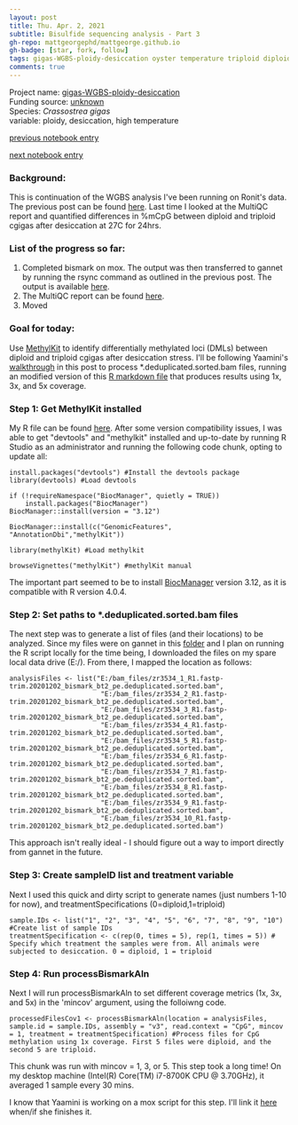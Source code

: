 ```yaml
---
layout: post
title: Thu. Apr. 2, 2021
subtitle: Bisulfide sequencing analysis - Part 3
gh-repo: mattgeorgephd/mattgeorge.github.io
gh-badge: [star, fork, follow]
tags: gigas-WGBS-ploidy-desiccation oyster temperature triploid diploid bismark methylkit DML
comments: true
---
```


Project name: [gigas-WGBS-ploidy-desiccation](https://github.com/mattgeorgephd/gigas-WGBS-ploidy-desiccation) <br />
Funding source: [unknown]() <br />
Species: *Crassostrea gigas* <br />
variable: ploidy, desiccation, high temperature <br />

[previous notebook entry](https://mattgeorgephd.github.io/gigas-WGBS-ploidy-desiccation-analysis-Part-2/)

[next notebook entry](https://mattgeorgephd.github.io/gigas-WGBS-ploidy-desiccation-analysis-Part-4/)


### Background:
This is continuation of the WGBS analysis I've been running on Ronit's data. The previous post can be found [here](https://mattgeorgephd.github.io/gigas-WGBS-ploidy-desiccation-analysis-Part-2/). Last time I looked at the MultiQC report and quantified differences in %mCpG between diploid and triploid cgigas after desiccation at 27C for 24hrs.

### List of the progress so far:
1. Completed bismark on mox. The output was then transferred to gannet by running the rsync command as outlined in the previous post. The output is available [here](https://gannet.fish.washington.edu/panopea/030521-ronrosM/).
2. The MultiQC report can be found [here](https://gannet.fish.washington.edu/panopea/030521-ronrosM/multiqc_report.html).
3. Moved

### Goal for today:
Use [MethylKit](https://bioconductor.org/packages/release/bioc/vignettes/methylKit/inst/doc/methylKit.html) to identify differentially methylated loci (DMLs) between diploid and triploid cgigas after desiccation stress. I'll be following Yaamini's [walkthrough](https://yaaminiv.github.io/DML-Analysis-Part13/) in this post to process *.deduplicated.sorted.bam files, running an modified version of this [R markdown file](https://github.com/RobertsLab/project-virginica-oa/blob/master/analyses/2018-10-11-MethylKit-Parameter-Testing/2018-10-11-MethylKit-Parameter-Testing.Rmd) that produces results using 1x, 3x, and 5x coverage.

### Step 1: Get MethylKit installed
My R file can be found [here](https://github.com/mattgeorgephd/gigas-WGBS-ploidy-desiccation/blob/99dd32b71c4c8de6c08dad796de0bc4379c9c3c2/bisulfide_analysis/WGBS/code/2_WGBS_Methylkit.R). After some version compatibility issues, I was able to get "devtools" and "methylkit" installed and up-to-date by running R Studio as an administrator and running the following code chunk, opting to update all:

```{r}
install.packages("devtools") #Install the devtools package
library(devtools) #Load devtools

if (!requireNamespace("BiocManager", quietly = TRUE))
    install.packages("BiocManager")
BiocManager::install(version = "3.12")

BiocManager::install(c("GenomicFeatures", "AnnotationDbi","methylKit"))

library(methylKit) #Load methylkit

browseVignettes("methylKit") #methylKit manual
```
The important part seemed to be to install [BiocManager](https://bioconductor.org/packages/release/bioc/html/methylKit.html) version 3.12, as it is compatible with R version 4.0.4.

### Step 2: Set paths to *.deduplicated.sorted.bam files

The next step was to generate a list of files (and their locations) to be analyzed. Since my files were on gannet in this [folder](https://gannet.fish.washington.edu/panopea/030521-ronrosM/) and I plan on running the R script locally for the time being, I downloaded the files on my spare local data drive (E:/). From there, I mapped the location as follows:

```{r}
analysisFiles <- list("E:/bam_files/zr3534_1_R1.fastp-trim.20201202_bismark_bt2_pe.deduplicated.sorted.bam",
                       "E:/bam_files/zr3534_2_R1.fastp-trim.20201202_bismark_bt2_pe.deduplicated.sorted.bam",
                       "E:/bam_files/zr3534_3_R1.fastp-trim.20201202_bismark_bt2_pe.deduplicated.sorted.bam",
                       "E:/bam_files/zr3534_4_R1.fastp-trim.20201202_bismark_bt2_pe.deduplicated.sorted.bam",
                       "E:/bam_files/zr3534_5_R1.fastp-trim.20201202_bismark_bt2_pe.deduplicated.sorted.bam",
                       "E:/bam_files/zr3534_6_R1.fastp-trim.20201202_bismark_bt2_pe.deduplicated.sorted.bam",
                       "E:/bam_files/zr3534_7_R1.fastp-trim.20201202_bismark_bt2_pe.deduplicated.sorted.bam",
                       "E:/bam_files/zr3534_8_R1.fastp-trim.20201202_bismark_bt2_pe.deduplicated.sorted.bam",
                       "E:/bam_files/zr3534_9_R1.fastp-trim.20201202_bismark_bt2_pe.deduplicated.sorted.bam",
                       "E:/bam_files/zr3534_10_R1.fastp-trim.20201202_bismark_bt2_pe.deduplicated.sorted.bam")

```

This approach isn't really ideal - I should figure out a way to import directly from gannet in the future.

### Step 3: Create sampleID list and treatment variable

Next I used this quick and dirty script to generate names (just numbers 1-10 for now), and treatmentSpecifications (0=diploid,1=triploid)

```{r}
sample.IDs <- list("1", "2", "3", "4", "5", "6", "7", "8", "9", "10") #Create list of sample IDs
treatmentSpecification <- c(rep(0, times = 5), rep(1, times = 5)) # Specify which treatment the samples were from. All animals were subjected to desiccation. 0 = diploid, 1 = triploid
```

### Step 4: Run processBismarkAln

Next I will run processBismarkAln to set different coverage metrics (1x, 3x, and 5x) in the 'mincov' argument, using the folloiwng code.

```{r}
processedFilesCov1 <- processBismarkAln(location = analysisFiles, sample.id = sample.IDs, assembly = "v3", read.context = "CpG", mincov = 1, treatment = treatmentSpecification) #Process files for CpG methylation using 1x coverage. First 5 files were diploid, and the second 5 are triploid.
```
This chunk was run with mincov = 1, 3, or 5. This step took a long time! On my desktop machine (Intel(R) Core(TM) i7-8700K CPU @ 3.70GHz), it averaged 1 sample every 30 mins.

I know that Yaamini is working on a mox script for this step. I'll link it [here]() when/if she finishes it.
